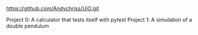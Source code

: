 https://github.com/Andychriss/UiO.git

Project 0: A calculator that tests itself with pytest
Project 1: A simulation of a double pendulum
